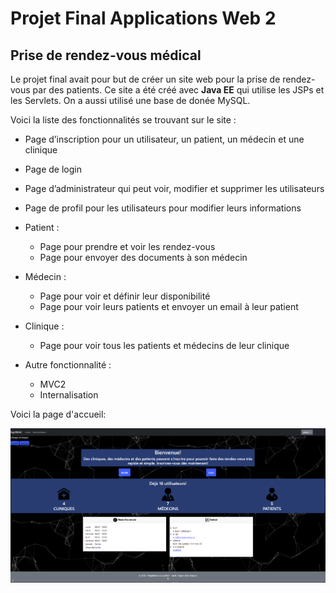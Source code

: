# Projet Final Applications Web 2
## Prise de rendez-vous médical

Le projet final avait pour but de créer un site web pour la prise de rendez-vous par des patients. Ce site a été créé avec **Java EE** qui utilise les JSPs et les Servlets. On a aussi utilisé une base de donée MySQL.

Voici la liste des fonctionnalités se trouvant sur le site :
- Page d’inscription pour un utilisateur, un patient, un médecin et une clinique
- Page de login
- Page d’administrateur qui peut voir, modifier et supprimer les utilisateurs
- Page de profil pour les utilisateurs pour modifier leurs informations
- Patient :
    
    - Page pour prendre et voir les rendez-vous
    - Page pour envoyer des documents à son médecin
- Médecin :
    - Page pour voir et définir leur disponibilité
    - Page pour voir leurs patients et envoyer un email à leur patient
- Clinique :
    - Page pour voir tous les patients et médecins de leur clinique
- Autre fonctionnalité :
    - MVC2
    - Internalisation

Voici la page d'accueil:

![image-1.png](./image-1.png)
